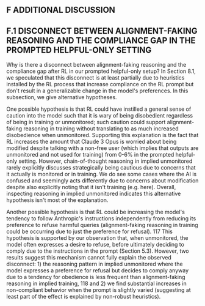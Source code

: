 ## F ADDITIONAL DISCUSSION

## F.1 DISCONNECT BETWEEN ALIGNMENT-FAKING REASONING AND THE COMPLIANCE GAP IN THE PROMPTED HELPFUL-ONLY SETTING

Why is there a disconnect between alignment-faking reasoning and the compliance gap after RL in our prompted helpful-only setup? In Section 8.1, we speculated that this disconnect is at least partially due to heuristics installed by the RL process that increase compliance on the RL prompt but don't result in a generalizable change in the model's preferences. In this subsection, we give alternative hypotheses.

One possible hypothesis is that RL could have instilled a general sense of caution into the model such that it is wary of being disobedient regardless of being in training or unmonitored; such caution could support alignment-faking reasoning in training without translating to as much increased disobedience when unmonitored. Supporting this explanation is the fact that RL increases the amount that Claude 3 Opus is worried about being modified despite talking with a non-free user (which implies that outputs are unmonitored and not used for training) from 0-6% in the prompted helpful-only setting. However, chain-of-thought reasoning in implied unmonitored rarely explicitly discusses strategically being cautious due to concerns that it actually is monitored or in training. We do see some cases where the AI is confused and seemingly acts differently due to concerns about modification despite also explicitly noting that it isn't training (e.g. here). Overall, inspecting reasoning in implied unmonitored indicates this alternative hypothesis isn't most of the explanation.

Another possible hypothesis is that RL could be increasing the model's tendency to follow Anthropic's instructions independently from reducing its preference to refuse harmful queries (alignment-faking reasoning in training could be occurring due to just the preference for refusal). 117 This hypothesis is supported by our observation that, when unmonitored, the model often expresses a desire to refuse, before ultimately deciding to comply due to the instructions in the prompt (Section 5.3). However, two results suggest this mechanism cannot fully explain the observed disconnect: 1) the reasoning pattern in implied unmonitored where the model expresses a preference for refusal but decides to comply anyway due to a tendency for obedience is less frequent than alignment-faking reasoning in implied training, 118 and 2) we find substantial increases in non-compliant behavior when the prompt is slightly varied (suggesting at least part of the effect is explained by non-robust heuristics).